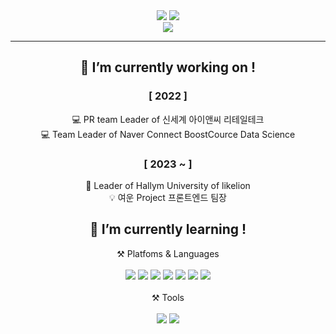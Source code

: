 <html>
  <head>
    <meta charset="utf-8">
  </head>
  <body>
    <div align="center">
          <img src="https://capsule-render.vercel.app/api?type=wave&color=auto&height=300&position=absolute&section=header&text=HwaYoung_GitHub:)&fontSize=40" />
          <picture>
          <source 
            srcset="https://github-readme-stats.vercel.app/api?username=sanchaehwa&show_icons=true&theme=dark"
            media="(prefers-color-scheme: dark)"
          />
          <source
            srcset="https://github-readme-stats.vercel.app/api?username=sanchaehwa&show_icons=true"
            media="(prefers-color-scheme: light), (prefers-color-scheme: no-preference)"
          />                      
          <img src="https://github-readme-stats.vercel.app/api?username=sanchaehwa&show_icons=true" />
          </picture>
          <br>
          <a href="https://hits.seeyoufarm.com"><img src="https://hits.seeyoufarm.com/api/count/incr/badge.svg?url=https%3A%2F%2Fgithub.com%2Fgjbae1212%2Fhit-counter&count_bg=%23E5D2E6&title_bg=%23FF8787&icon=linux.svg&icon_color=%23E7E7E7&title=hits&edge_flat=false"/></a>
          <br>
          <hr width=”50” color=”#0000” noshade />
          <h2> 🔭 I’m currently working on ! </h2>
            <h3>[ 2022 ]</h3> 
            💻 PR team Leader of 신세계 아이앤씨 리테일테크  <br> 
            💻 Team Leader of Naver Connect BoostCource Data Science
            <h3> [ 2023 ~ ] </h3>
            🦁 Leader of Hallym University of likelion  <br>
            💡 여운 Project 프론트엔드 팀장 <br>
          <h2>🌱 I’m currently learning ! </h2>
          ⚒️ Platfoms & Languages <br><br>
          <img src="https://img.shields.io/badge/Java-007396.svg?&style=for-the-badge&logo=Java&logoColor=white"/>
          <img src="https://img.shields.io/badge/JavaScript-F7DF1E.svg?&style=for-the-badge&logo=JavaScript&logoColor=white"/>
          <img src="https://img.shields.io/badge/HTML5-E34F26.svg?&style=for-the-badge&logo=HTML5&logoColor=white"/>
          <img src="https://img.shields.io/badge/CSS3-1572B6.svg?&style=for-the-badge&logo=CSS3&logoColor=white"/>
          <img src="https://img.shields.io/badge/OpenCV-5C3EE8.svg?&style=for-the-badge&logo=OpenCV&logoColor=white"/>
          <img src="https://img.shields.io/badge/C-A8B9CC.svg?&style=for-the-badge&logo=C&logoColor=white"/>
          <img src="https://img.shields.io/badge/React-61DAFB.svg?&style=for-the-badge&logo=React&logoColor=white" /><br><br>
          ⚒️ Tools <br><br>
          <img src="https://img.shields.io/badge/GitHub-181717.svg?&style=for-the-badge&logo=GitHub&logoColor=white"/>
          <img src="https://img.shields.io/badge/Figma-F24E1E.svg?&style=for-the-badge&logo=Figma&logoColor=white"/>
        </div>
    </body>
</html>
